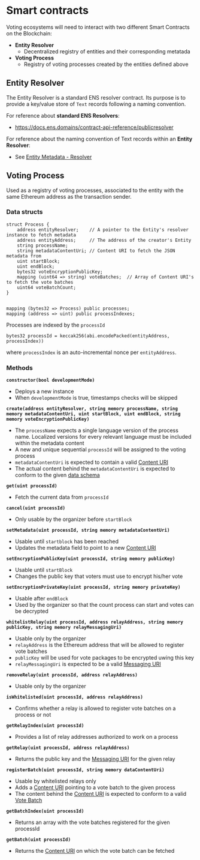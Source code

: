 # Smart contracts

Voting ecosystems will need to interact with two different Smart Contracts on the Blockchain:
* **Entity Resolver**
    * Decentralized registry of entities and their corresponding metatada
* **Voting Process**
    * Registry of voting processes created by the entities defined above

## Entity Resolver

The Entity Resolver is a standard ENS resolver contract. Its purpose is to provide a key/value store of `Text` records following a naming convention.

For reference about **standard ENS Resolvers**:
- https://docs.ens.domains/contract-api-reference/publicresolver

For reference about the naming convention of Text records within an **Entity Resolver**:
- See [Entity Metadata - Resolver](/protocol/entity-metadata?id=entity-resolver)

## Voting Process

Used as a registry of voting processes, associated to the entity with the same Ethereum address as the transaction sender.

### Data structs

```solidity
struct Process {
    address entityResolver;    // A pointer to the Entity's resolver instance to fetch metadata
    address entityAddress;     // The address of the creator's Entity
    string processName;
    string metadataContentUri; // Content URI to fetch the JSON metadata from
    uint startBlock;
    uint endBlock;
    bytes32 voteEncryptionPublicKey;
    mapping (uint64 => string) voteBatches;  // Array of Content URI's to fetch the vote batches
    uint64 voteBatchCount;
}


mapping (bytes32 => Process) public processes;
mapping (address => uint) public processIndexes;

```

Processes are indexed by the `processId`

```solidity
bytes32 processId = keccak256(abi.encodePacked(entityAddress, processIndex))
```

where `processIndex` is an auto-incremental nonce per `entityAddress`.

### Methods

**`constructor(bool developmentMode)`**

* Deploys a new instance
* When `developmentMode` is true, timestamps checks will be skipped

**`create(address entityResolver, string memory processName, string memory metadataContentUri, uint startBlock, uint endBlock, string memory voteEncryptionPublicKey)`**

* The `processName` expects a single language version of the process name. Localized versions for every relevant language must be included within the metadata content
* A new and unique sequential `processId` will be assigned to the voting process
* `metadataContentUri` is expected to contain a valid [Content URI](/protocol/data-schema?id=content-uri)
* The actual content behind the `metadataContentUri` is expected to conform to the given [data schema](/protocol/data-schema?id=process-metadata)

**`get(uint processId)`**

* Fetch the current data from `processId`

**`cancel(uint processId)`**

* Only usable by the organizer before `startBlock`

**`setMetadata(uint processId, string memory metadataContentUri)`**

* Usable until `startblock` has been reached
* Updates the metadata field to point to a new [Content URI](/protocol/data-schema?id=content-uri)

**`setEncryptionPublicKey(uint processId, string memory publicKey)`**

* Usable until `startBlock`
* Changes the public key that voters must use to encrypt his/her vote

**`setEncryptionPrivateKey(uint processId, string memory privateKey)`**

* Usable after `endBlock`
* Used by the organizer so that the count process can start and votes can be decrypted

<!-- **`getIndexByOrganizer(address entity)`** -->
<!-- * Get the list of processId's for a given entity -->

**`whitelistRelay(uint processId, address relayAddress, string memory publicKey, string memory relayMessagingUri)`**

* Usable only by the organizer
* `relayAddress` is the Ethereum address that will be allowed to register vote batches
* `publicKey` will be used for vote packages to be encrypted uwing this key
* `relayMessagingUri` is expected to be a valid [Messaging URI](/protocol/data-schema?id=messaging-uri)

**`removeRelay(uint processId, address relayAddress)`**

* Usable only by the organizer

**`isWhitelisted(uint processId, address relayAddress)`**

*  Confirms whether a relay is allowed to register vote batches on a process or not

**`getRelayIndex(uint processId)`**

* Provides a list of relay addresses authorized to work on a process

**`getRelay(uint processId, address relayAddress)`**

* Returns the public key and the [Messaging URI](/protocol/data-schema?id=messaging-uri) for the given relay

**`registerBatch(uint processId, string memory dataContentUri)`**

* Usable by whitelisted relays only
* Adds a [Content URI](/protocol/data-schema?id=content-uri) pointing to a vote batch to the given process
* The content behind the [Content URI](/protocol/data-schema?id=content-uri) is expected to conform to a valid [Vote Batch](/protocol/data-schema?id=vote-batch)

**`getBatchIndex(uint processId)`**

* Returns an array with the vote batches registered for the given processId

**`getBatch(uint processId)`**

* Returns the [Content URI](/protocol/data-schema?id=content-uri) on which the vote batch can be fetched

